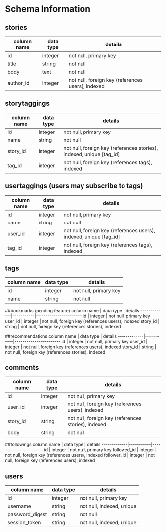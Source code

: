 # Schema Information

## stories
column name | data type | details
------------|-----------|-----------------------
id          | integer   | not null, primary key
title       | string    | not null
body        | text      | not null
author_id   | integer   | not null, foreign key (references users), indexed

## storytaggings
column name | data type | details
------------|-----------|-----------------------
id          | integer   | not null, primary key
name        | string    | not null
story_id    | integer   | not null, foreign key (references stories), indexed, unique [tag_id]
tag_id      | integer   | not null, foreign key (references tags), indexed

## usertaggings (users may subscribe to tags)
column name | data type | details
------------|-----------|-----------------------
id          | integer   | not null, primary key
name        | string    | not null
user_id     | integer   | not null, foreign key (references users), indexed, unique [tag_id]
tag_id      | integer   | not null, foreign key (references tags), indexed

## tags
column name | data type | details
------------|-----------|-----------------------
id          | integer   | not null, primary key
name        | string    | not null

##bookmarks (pending feature)
column name  | data type | details
-------------|-----------|-----------------------
id           | integer   | not null, primary key
user_id      | integer   | not null, foreign key (references users), indexed
story_id     | string    | not null, foreign key (references stories), indexed

##recommendations
column name  | data type | details
-------------|-----------|-----------------------
id           | integer   | not null, primary key
user_id      | integer   | not null, foreign key (references users), indexed
story_id     | string    | not null, foreign key (references stories), indexed

## comments
column name  | data type | details
-------------|-----------|-----------------------
id           | integer   | not null, primary key
user_id      | integer   | not null, foreign key (references users), indexed
story_id     | string    | not null, foreign key (references stories), indexed
body         | string    | not null

##followings
column name  | data type | details
-------------|-----------|-----------------------
id           | integer   | not null, primary key
followed_id  | integer   | not null, foreign key (references users), indexed
follower_id  | integer   | not null, foreign key (references users), indexed

## users
column name     | data type | details
----------------|-----------|-----------------------
id              | integer   | not null, primary key
username        | string    | not null, indexed, unique
password_digest | string    | not null
session_token   | string    | not null, indexed, unique
